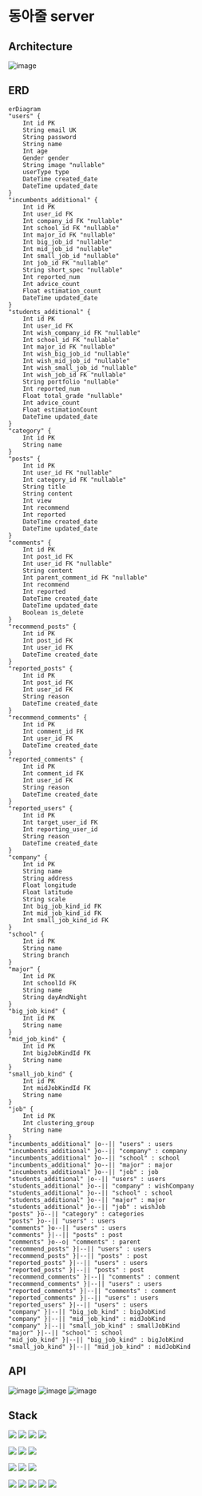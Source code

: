 # 동아줄 server

## Architecture

![image](https://github.com/user-attachments/assets/b453708d-e51e-4893-b337-0890cc53f3d8)

## ERD

```mermaid
erDiagram
"users" {
    Int id PK
    String email UK
    String password
    String name
    Int age
    Gender gender
    String image "nullable"
    userType type
    DateTime created_date
    DateTime updated_date
}
"incumbents_additional" {
    Int id PK
    Int user_id FK
    Int company_id FK "nullable"
    Int school_id FK "nullable"
    Int major_id FK "nullable"
    Int big_job_id "nullable"
    Int mid_job_id "nullable"
    Int small_job_id "nullable"
    Int job_id FK "nullable"
    String short_spec "nullable"
    Int reported_num
    Int advice_count
    Float estimation_count
    DateTime updated_date
}
"students_additional" {
    Int id PK
    Int user_id FK
    Int wish_company_id FK "nullable"
    Int school_id FK "nullable"
    Int major_id FK "nullable"
    Int wish_big_job_id "nullable"
    Int wish_mid_job_id "nullable"
    Int wish_small_job_id "nullable"
    Int wish_job_id FK "nullable"
    String portfolio "nullable"
    Int reported_num
    Float total_grade "nullable"
    Int advice_count
    Float estimationCount
    DateTime updated_date
}
"category" {
    Int id PK
    String name
}
"posts" {
    Int id PK
    Int user_id FK "nullable"
    Int category_id FK "nullable"
    String title
    String content
    Int view
    Int recommend
    Int reported
    DateTime created_date
    DateTime updated_date
}
"comments" {
    Int id PK
    Int post_id FK
    Int user_id FK "nullable"
    String content
    Int parent_comment_id FK "nullable"
    Int recommend
    Int reported
    DateTime created_date
    DateTime updated_date
    Boolean is_delete
}
"recommend_posts" {
    Int id PK
    Int post_id FK
    Int user_id FK
    DateTime created_date
}
"reported_posts" {
    Int id PK
    Int post_id FK
    Int user_id FK
    String reason
    DateTime created_date
}
"recommend_comments" {
    Int id PK
    Int comment_id FK
    Int user_id FK
    DateTime created_date
}
"reported_comments" {
    Int id PK
    Int comment_id FK
    Int user_id FK
    String reason
    DateTime created_date
}
"reported_users" {
    Int id PK
    Int target_user_id FK
    Int reporting_user_id
    String reason
    DateTime created_date
}
"company" {
    Int id PK
    String name
    String address
    Float longitude
    Float latitude
    String scale
    Int big_job_kind_id FK
    Int mid_job_kind_id FK
    Int small_job_kind_id FK
}
"school" {
    Int id PK
    String name
    String branch
}
"major" {
    Int id PK
    Int schoolId FK
    String name
    String dayAndNight
}
"big_job_kind" {
    Int id PK
    String name
}
"mid_job_kind" {
    Int id PK
    Int bigJobKindId FK
    String name
}
"small_job_kind" {
    Int id PK
    Int midJobKindId FK
    String name
}
"job" {
    Int id PK
    Int clustering_group
    String name
}
"incumbents_additional" |o--|| "users" : users
"incumbents_additional" }o--|| "company" : company
"incumbents_additional" }o--|| "school" : school
"incumbents_additional" }o--|| "major" : major
"incumbents_additional" }o--|| "job" : job
"students_additional" |o--|| "users" : users
"students_additional" }o--|| "company" : wishCompany
"students_additional" }o--|| "school" : school
"students_additional" }o--|| "major" : major
"students_additional" }o--|| "job" : wishJob
"posts" }o--|| "category" : categories
"posts" }o--|| "users" : users
"comments" }o--|| "users" : users
"comments" }|--|| "posts" : post
"comments" }o--o| "comments" : parent
"recommend_posts" }|--|| "users" : users
"recommend_posts" }|--|| "posts" : post
"reported_posts" }|--|| "users" : users
"reported_posts" }|--|| "posts" : post
"recommend_comments" }|--|| "comments" : comment
"recommend_comments" }|--|| "users" : users
"reported_comments" }|--|| "comments" : comment
"reported_comments" }|--|| "users" : users
"reported_users" }|--|| "users" : users
"company" }|--|| "big_job_kind" : bigJobKind
"company" }|--|| "mid_job_kind" : midJobKind
"company" }|--|| "small_job_kind" : smallJobKind
"major" }|--|| "school" : school
"mid_job_kind" }|--|| "big_job_kind" : bigJobKind
"small_job_kind" }|--|| "mid_job_kind" : midJobKind
```

## API
![image](https://github.com/user-attachments/assets/644b44e7-5702-473f-9a5e-aef339924fa6)
![image](https://github.com/user-attachments/assets/e30274e2-69d4-4c30-92af-4a212c9a1465)
![image](https://github.com/user-attachments/assets/188cd8d1-ce71-4813-8f9c-d508f00540c8)


## Stack
<img src="https://img.shields.io/badge/node.js-339933?style=for-the-badge&logo=Node.js&logoColor=white"> <img src="https://img.shields.io/badge/nestjs-E0234E?style=for-the-badge&logo=nestjs&logoColor=white"> <img src="https://img.shields.io/badge/typescript-3178C6?style=for-the-badge&logo=typescript&logoColor=white"> <img src="https://img.shields.io/badge/socket.io-010101?style=for-the-badge&logo=socket.io&logoColor=white">

<img src="https://img.shields.io/badge/mysql-4479A1?style=for-the-badge&logo=mysql&logoColor=white"> <img src="https://img.shields.io/badge/mongodb-47A248?style=for-the-badge&logo=mongodb&logoColor=white"> <img src="https://img.shields.io/badge/prisma-2D3748?style=for-the-badge&logo=prisma&logoColor=white">

<img src="https://img.shields.io/badge/amazonec2-FF9900?style=for-the-badge&logo=amazonec2&logoColor=white">  <img src="https://img.shields.io/badge/amazonrds-527FFF?style=for-the-badge&logo=amazonrds&logoColor=white"> <img src="https://img.shields.io/badge/amazons3-569A31?style=for-the-badge&logo=amazons3&logoColor=white"> 

<img src="https://img.shields.io/badge/git-F05032?style=for-the-badge&logo=git&logoColor=white"> <img src="https://img.shields.io/badge/github-181717?style=for-the-badge&logo=github&logoColor=white"> <img src="https://img.shields.io/badge/jira-0052CC?style=for-the-badge&logo=jira&logoColor=white"> <img src="https://img.shields.io/badge/confluence-172B4D?style=for-the-badge&logo=confluence&logoColor=white"> <img src="https://img.shields.io/badge/swagger-85EA2D?style=for-the-badge&logo=swagger&logoColor=white"> 
